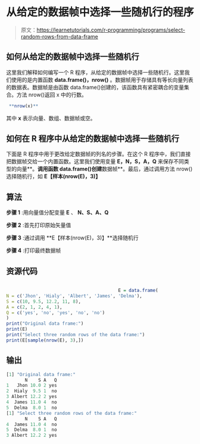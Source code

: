 # 从给定的数据帧中选择一些随机行的程序

> 原文：<https://learnetutorials.com/r-programming/programs/select-random-rows-from-data-frame>

## 如何从给定的数据帧中选择一些随机行

这里我们解释如何编写一个 R 程序，从给定的数据帧中选择一些随机行。这里我们使用的是内置函数 **data.frame()，nrow()** 。数据帧用于存储具有等长向量列表的数据表。数据帧是由函数 data.frame()创建的，该函数具有紧密耦合的变量集合。方法 nrow()返回 x 中的行数。

```r
 **nrow(x)** 

```

其中 **x** 表示向量、数组、数据帧或空。

## 如何在 R 程序中从给定的数据帧中选择一些随机行

下面是 R 程序中用于更改给定数据帧的列名的步骤。在这个 R 程序中，我们直接把数据帧交给一个内置函数。这里我们使用变量 **E，N，S，A，Q** 来保存不同类型的向量**。**调用函数 data.frame()创建**数据帧**。最后，通过调用方法 nrow()选择随机行，如 **E【样本(nrow(E)，3)】**

## 算法

**步骤 1** :用向量值分配变量 **E** 、 **N、S、A、Q**

**步骤 2** :首先打印原始矢量值

**步骤 3** :通过调用 **E【样本(nrow(E)，3)】**选择随机行

**步骤 4** :打印最终数据帧

## 资源代码

```r

                                          E = data.frame(
N = c('Jhon', 'Hialy', 'Albert', 'James', 'Delma'),
S = c(10, 9.5, 12.2, 11, 8),
A = c(2, 1, 2, 4, 1),
Q = c('yes', 'no', 'yes', 'no', 'no')
)
print("Original data frame:")
print(E)
print("Select three random rows of the data frame:")
print(E[sample(nrow(E), 3),])

```

## 输出

```r
[1] "Original data frame:"
       N    S A   Q
1   Jhon 10.0 2 yes
2  Hialy  9.5 1  no
3 Albert 12.2 2 yes
4  James 11.0 4  no
5  Delma  8.0 1  no
[1] "Select three random rows of the data frame:"
       N    S A   Q
4  James 11.0 4  no
5  Delma  8.0 1  no
3 Albert 12.2 2 yes
```